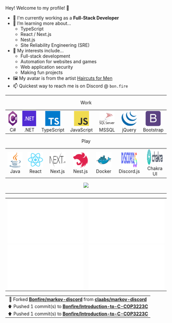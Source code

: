 Hey! Welcome to my profile! 👋
- 🏢 I'm currently working as a **Full-Stack Developer**
- 🌱 I’m learning more about...
  - TypeScript
  - React / Next.js
  - Nest.js
  - Site Reliability Engineering (SRE)
- 🧠 My interests include...
  - Full-stack development
  - Automation for websites and games
  - Web application security
  - Making fun projects
- 🖼️ My avatar is from the artist [Haircuts for Men](https://haircutsformen.bandcamp.com/)
- 📫 Quickest way to reach me is on Discord @ `bon.fire`

---
<p align="center">Work</p>
<table align="center">
  <tbody>
    <tr>
      <td align="center" width="96">
        <img src="./img/csharp.svg" width="48" height="48" />
        <br>
        C#
      </td>
      <td align="center" width="96">
        <img src="./img/dotnet.svg" width="48" height="48" />
        <br>
        .NET
      </td>
      <td align="center" width="96">
        <img src="./img/typescript.svg" width="48" height="48" />
        <br>
        TypeScript
      </td>
      <td align="center" width="96">
        <img src="./img/javascript.svg" width="48" height="48" />
        <br>
        JavaScript
      </td>
      <td align="center" width="96">
        <img src="./img/mssql.svg" width="48" height="48" />
        <br>
        MSSQL
      </td>
      <td align="center" width="96">
        <img src="./img/jquery.svg" width="48" height="48" />
        <br>
        jQuery
      </td>
      <td align="center" width="96">
        <img src="./img/bootstrap.svg" width="48" height="48" />
        <br>
        Bootstrap
      </td>
    </tr> 
  </tbody>
</table>

<p align="center">Play</p>
<table align="center">
  <tbody>
    <tr>
      <td align="center" width="96">
        <img src="./img/java.svg" width="48" height="48" />
        <br>
        Java
      </td>
      <td align="center" width="96">
        <img src="./img/react.svg" width="48" height="48" />
        <br>
        React
      </td>
      <td align="center" width="96">
        <img src="./img/nextjs.svg" width="48" height="48" />
        <br>
        Next.js
      </td>
      <td align="center" width="96">
        <img src="./img/nestjs.svg" width="48" height="48" />
        <br>
        Nest.js
      </td>
      <td align="center" width="96">
        <img src="./img/docker.svg" width="48" height="48" />
        <br>
        Docker
      </td>
      <td align="center" width="96">
        <img src="./img/discordjs.svg" width="48" height="48" />
        <br>
        Discord.js
      </td>
      <td align="center" width="96">
      <img src="./img/chakraui.svg" width="48" height="48" />
      <br>
        Chakra UI
      </td>
    </tr>
  </tbody>
</table>

<p align="center">
  <img src="https://img.shields.io/endpoint?color=0dbc79&url=https://lastfm-last-played.biancarosa.com.br/erliksu/latest-song?format=shields.io">
</p>

---
<table align="center">
  <tbody>
    <tr>
      <td align="center">
        <img src="https://raw.githubusercontent.com/Bonfire/github-stats/master/generated/overview.svg#gh-dark-mode-only"/>
        <img src="https://raw.githubusercontent.com/Bonfire/github-stats/master/generated/overview.svg#gh-light-mode-only"/>
      </td>
      <td align="center">
        <img src="https://raw.githubusercontent.com/Bonfire/github-stats/master/generated/languages.svg#gh-dark-mode-only"/>
        <img src="https://raw.githubusercontent.com/Bonfire/github-stats/master/generated/languages.svg#gh-light-mode-only"/>
      </td>
    </tr>
  </tbody>
</table>

<table align="center">
  <tbody>
  <!--RECENT_ACTIVITY:start-->
<tr><td align="center">🔱 Forked <a href="https://github.com/Bonfire/markov-discord"><b>Bonfire/markov-discord</b></a> from <a href="https://github.com/claabs/markov-discord"><b>claabs/markov-discord</b></a></td></tr>
<tr><td align="center">⬆️ Pushed 1 commit(s) to <a href="https://github.com/Bonfire/Introduction-to-C-COP3223C"><b>Bonfire/Introduction-to-C-COP3223C</b></a></td></tr>
<tr><td align="center">⬆️ Pushed 1 commit(s) to <a href="https://github.com/Bonfire/Introduction-to-C-COP3223C"><b>Bonfire/Introduction-to-C-COP3223C</b></a></td></tr>
  <!--RECENT_ACTIVITY:end-->
  </tbody>
</table>

<!-- Credits to @LostVirt for the README ideas and images -->
